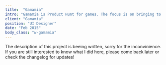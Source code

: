 ```yaml
---
title:  "Gamamia"
intro: "Gamamia is Product Hunt for games. The focus is on bringing to light great games and then providing easy access to a discussion between the dev and gamers."
client: "Gamamia"
position: "UI Designer"
date: "Feb 2015"
body_class: "w-gamamia"
---
```

<div class="content-in-progress">The description of this project is beeing written, sorry for the inconvinience. If you are still interested to know what I did here, please come back later or check the changelog for updates!</div>
